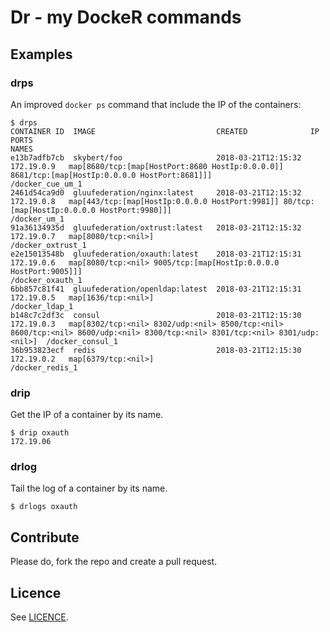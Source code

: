# Dr - my DockeR commands

## Examples

### drps

An improved `docker ps` command that include the IP of the containers:
```shell
$ drps
CONTAINER ID  IMAGE                           CREATED              IP           PORTS                                                                                                                         NAMES
e13b7adfb7cb  skybert/foo                     2018-03-21T12:15:32  172.19.0.9   map[8680/tcp:[map[HostPort:8680 HostIp:0.0.0.0]] 8681/tcp:[map[HostIp:0.0.0.0 HostPort:8681]]]                                /docker_cue_um_1
2461d54ca9d0  gluufederation/nginx:latest     2018-03-21T12:15:32  172.19.0.8   map[443/tcp:[map[HostIp:0.0.0.0 HostPort:9981]] 80/tcp:[map[HostIp:0.0.0.0 HostPort:9980]]]                                   /docker_um_1
91a36134935d  gluufederation/oxtrust:latest   2018-03-21T12:15:32  172.19.0.7   map[8080/tcp:<nil>]                                                                                                           /docker_oxtrust_1
e2e15013548b  gluufederation/oxauth:latest    2018-03-21T12:15:31  172.19.0.6   map[8080/tcp:<nil> 9005/tcp:[map[HostIp:0.0.0.0 HostPort:9005]]]                                                              /docker_oxauth_1
6bb857c81f41  gluufederation/openldap:latest  2018-03-21T12:15:31  172.19.0.5   map[1636/tcp:<nil>]                                                                                                           /docker_ldap_1
b148c7c2df3c  consul                          2018-03-21T12:15:30  172.19.0.3   map[8302/tcp:<nil> 8302/udp:<nil> 8500/tcp:<nil> 8600/tcp:<nil> 8600/udp:<nil> 8300/tcp:<nil> 8301/tcp:<nil> 8301/udp:<nil>]  /docker_consul_1
36b953823ecf  redis                           2018-03-21T12:15:30  172.19.0.2   map[6379/tcp:<nil>]                                                                                                           /docker_redis_1
```

### drip

Get the IP of a container by its name.

```shell
$ drip oxauth
172.19.06
```

### drlog
Tail the log of a container by its name.

```shell
$ drlogs oxauth
```


## Contribute

Please do, fork the repo and create a pull request.

## Licence

See [LICENCE](LICENCE).
